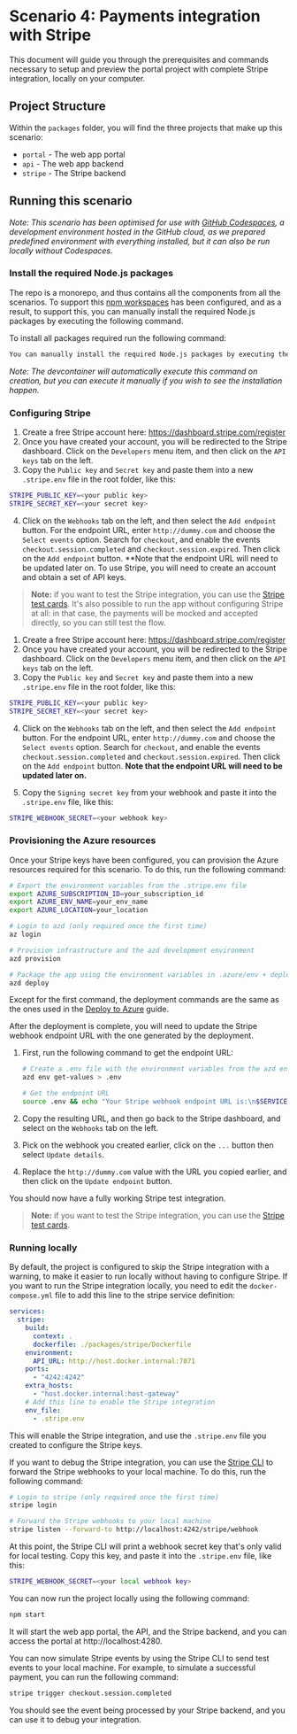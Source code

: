 # Scenario 4: Payments integration with Stripe

This document will guide you through the prerequisites and commands necessary to setup and preview the portal project with complete Stripe integration, locally on your computer.

## Project Structure

Within the `packages` folder, you will find the three projects that make up this scenario:

- `portal` - The web app portal
- `api` - The web app backend
- `stripe` - The Stripe backend

## Running this scenario

_Note: This scenario has been optimised for use with [GitHub Codespaces](https://github.com/features/codespaces), a development environment hosted in the GitHub cloud, as we prepared predefined environment with everything installed, but it can also be run locally without Codespaces._

### Install the required Node.js packages

The repo is a monorepo, and thus contains all the components from all the scenarios. To support this [npm workspaces](https://docs.npmjs.com/cli/using-npm/workspaces) has been configured, and as a result, to support this, you can manually install the required Node.js packages by executing the following command.

To install all packages required run the following command:

```bash
You can manually install the required Node.js packages by executing the following command: npm install --workspaces
```

_Note: The devcontainer will automatically execute this command on creation, but you can execute it manually if you wish to see the installation happen._

### Configuring Stripe

1. Create a free Stripe account here: https://dashboard.stripe.com/register
2. Once you have created your account, you will be redirected to the Stripe dashboard. Click on the `Developers` menu item, and then click on the `API keys` tab on the left.
3. Copy the `Public key` and `Secret key` and paste them into a new `.stripe.env` file in the root folder, like this:

```bash
STRIPE_PUBLIC_KEY=<your public key>
STRIPE_SECRET_KEY=<your secret key>
```

4. Click on the `Webhooks` tab on the left, and then select the `Add endpoint` button. For the endpoint URL, enter `http://dummy.com` and choose the `Select events` option. Search for `checkout`, and enable the events `checkout.session.completed` and `checkout.session.expired`. Then click on the `Add endpoint` button. **Note that the endpoint URL will need to be updated later on. To use Stripe, you will need to create an account and obtain a set of API keys.

> **Note:** if you want to test the Stripe integration, you can use the [Stripe test cards](https://stripe.com/docs/testing#cards). It's also possible to run the app without configuring Stripe at all: in that case, the payments will be mocked and accepted directly, so you can still test the flow.

1. Create a free Stripe account here: https://dashboard.stripe.com/register
2. Once you have created your account, you will be redirected to the Stripe dashboard. Click on the `Developers` menu item, and then click on the `API keys` tab on the left.
3. Copy the `Public key` and `Secret key` and paste them into a new `.stripe.env` file in the root folder, like this:

```bash
STRIPE_PUBLIC_KEY=<your public key>
STRIPE_SECRET_KEY=<your secret key>
```

4. Click on the `Webhooks` tab on the left, and then select the `Add endpoint` button. For the endpoint URL, enter `http://dummy.com` and choose the `Select events` option. Search for `checkout`, and enable the events `checkout.session.completed` and `checkout.session.expired`. Then click on the `Add endpoint` button. **Note that the endpoint URL will need to be updated later on.**

5. Copy the `Signing secret key` from your webhook and paste it into the `.stripe.env` file, like this:

```bash
STRIPE_WEBHOOK_SECRET=<your webhook key>
```

### Provisioning the Azure resources

Once your Stripe keys have been configured, you can provision the Azure resources required for this scenario. To do this, run the following command:

```bash
# Export the environment variables from the .stripe.env file
export AZURE_SUBSCRIPTION_ID=your_subscription_id
export AZURE_ENV_NAME=your_env_name
export AZURE_LOCATION=your_location

# Login to azd (only required once the first time)
az login

# Provision infrastructure and the azd development environment
azd provision

# Package the app using the environment variables in .azure/env + deploy the code on Azure
azd deploy
```

Except for the first command, the deployment commands are the same as the ones used in the [Deploy to Azure](../README.md#deploy-to-azure) guide.

After the deployment is complete, you will need to update the Stripe webhook endpoint URL with the one generated by the deployment.

1. First, run the following command to get the endpoint URL:
    ```bash
    # Create a .env file with the environment variables from the azd environment
    azd env get-values > .env

    # Get the endpoint URL
    source .env && echo "Your Stripe webhook endpoint URL is:\n$SERVICE_STRIPE_URI/stripe-api/stripe/webhook"
    ```

2. Copy the resulting URL, and then go back to the Stripe dashboard, and select on the `Webhooks` tab on the left.
3. Pick on the webhook you created earlier, click on the `...` button then select `Update details`.
4. Replace the `http://dummy.com` value with the URL you copied earlier, and then click on the `Update endpoint` button.

You should now have a fully working Stripe test integration.

> **Note:** if you want to test the Stripe integration, you can use the [Stripe test cards](https://stripe.com/docs/testing#cards).

### Running locally

By default, the project is configured to skip the Stripe integration with a warning, to make it easier to run locally without having to configure Stripe.
If you want to run the Stripe integration locally, you need to edit the `docker-compose.yml` file to add this line to the stripe service definition:

```yaml
services:
  stripe:
    build:
      context: .
      dockerfile: ./packages/stripe/Dockerfile
    environment:
      API_URL: http://host.docker.internal:7071
    ports:
      - "4242:4242"
    extra_hosts:
      - "host.docker.internal:host-gateway"
    # Add this line to enable the Stripe integration
    env_file:
      - .stripe.env
```

This will enable the Stripe integration, and use the `.stripe.env` file you created to configure the Stripe keys.

If you want to debug the Stripe integration, you can use the [Stripe CLI](https://stripe.com/docs/stripe-cli) to forward the Stripe webhooks to your local machine. To do this, run the following command:

```bash
# Login to stripe (only required once the first time)
stripe login

# Forward the Stripe webhooks to your local machine
stripe listen --forward-to http://localhost:4242/stripe/webhook
```

At this point, the Stripe CLI will print a webhook secret key that's only valid for local testing.
Copy this key, and paste it into the `.stripe.env` file, like this:

```bash
STRIPE_WEBHOOK_SECRET=<your local webhook key>
```

You can now run the project locally using the following command:

```bash
npm start
```

It will start the web app portal, the API, and the Stripe backend, and you can access the portal at http://localhost:4280.

You can now simulate Stripe events by using the Stripe CLI to send test events to your local machine. For example, to simulate a successful payment, you can run the following command:

```bash
stripe trigger checkout.session.completed
```

You should see the event being processed by your Stripe backend, and you can use it to debug your integration.
